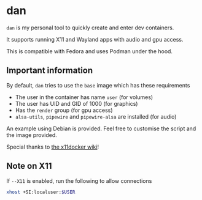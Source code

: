 # dan
`dan` is my personal tool to quickly create and enter dev containers. 

It supports running X11 and Wayland apps with audio and gpu access. 

This is compatible with Fedora and uses Podman under the hood. 

## Important information

By default, `dan` tries to use the `base` image which has these requirements
- The user in the container has name `user` (for volumes)
- The user has UID and GID of 1000 (for graphics)
- Has the `render` group (for gpu access)
- `alsa-utils`, `pipewire` and `pipewire-alsa` are installed (for audio)

An example using Debian is provided. Feel free to customise the script and the image provided.

Special thanks to [the x11docker wiki](https://github.com/mviereck/x11docker/wiki)!

## Note on X11

If `--X11` is enabled, run the following to allow connections
```bash
xhost +SI:localuser:$USER
```


